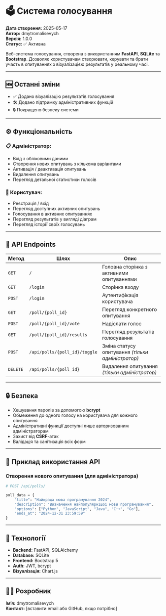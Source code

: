 # 🗳️ Система голосування

**Дата створення:** 2025-05-17  
**Автор:** dmytromalisevych  
**Версія:** 1.0.0  
**Статус:** ✅ Активна

Веб-система голосування, створена з використанням **FastAPI**, **SQLite** та **Bootstrap**. Дозволяє користувачам створювати, керувати та брати участь в опитуваннях з візуалізацією результатів у реальному часі.

---

## 🆕 Останні зміни

- ✅ Додано візуалізацію результатів голосування  
- 🛠️ Додано підтримку адміністративних функцій  
- 🔒 Покращено безпеку системи  

---

## ⚙️ Функціональність

### 📋 Адміністратор:
- Вхід з обліковими даними
- Створення нових опитувань з кількома варіантами
- Активація / деактивація опитувань
- Видалення опитувань
- Перегляд детальної статистики голосів

### 👤 Користувач:
- Реєстрація / вхід
- Перегляд доступних активних опитувань
- Голосування в активних опитуваннях
- Перегляд результатів у вигляді діаграм
- Перегляд історії своїх голосувань

---

## 🔧 API Endpoints

| Метод | Шлях | Опис |
|-------|------|------|
| `GET` | `/` | Головна сторінка з активними опитуваннями |
| `GET` | `/login` | Сторінка входу |
| `POST` | `/login` | Аутентифікація користувача |
| `GET` | `/poll/{poll_id}` | Перегляд конкретного опитування |
| `POST` | `/poll/{poll_id}/vote` | Надіслати голос |
| `GET` | `/poll/{poll_id}/results` | Перегляд результатів голосування |
| `POST` | `/api/polls/{poll_id}/toggle` | Зміна статусу опитування *(тільки адміністратор)* |
| `DELETE` | `/api/polls/{poll_id}` | Видалення опитування *(тільки адміністратор)* |

---

## 🔒 Безпека

- Хешування паролів за допомогою **bcrypt**
- Обмеження до одного голосу на користувача для кожного опитування
- Адміністративні функції доступні лише авторизованим адміністраторам
- Захист від **CSRF**-атак
- Валідація та санітизація всіх форм

---

## 🚀 Приклад використання API

### Створення нового опитування (для адміністратора)

```python
# POST /api/polls/

poll_data = {
    "title": "Найкраща мова програмування 2024",
    "description": "Визначення найпопулярнішої мови програмування",
    "options": ["Python", "JavaScript", "Java", "C++", "Go"],
    "ends_at": "2024-12-31 23:59:59"
}
```

---

## 📁 Технології

- **Backend:** FastAPI, SQLAlchemy
- **Database:** SQLite
- **Frontend:** Bootstrap 5
- **Auth:** JWT, bcrypt
- **Візуалізація:** Chart.js

---

## 🧑‍💻 Розробник

**Ім’я:** dmytromalisevych  
**Контакт:** [вставити email або GitHub, якщо потрібно]
